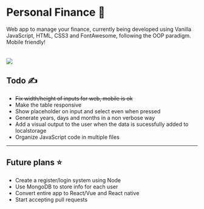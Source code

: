# <h1>Personal Finance 🧾</h1>

Web app to manage your finance, currently being developed using Vanilla JavaScript, HTML, CSS3 and FontAwesome, following the OOP paradigm. Mobile friendly!<br>
<br><br>
<img src="https://i.imgur.com/7FdqhVE.png"></img>

<h2>Todo ✍</h2>
<ul>
  <li><strike>Fix width/height of inputs for web, mobile is ok</strike></li>
  <li>Make the table responsive</li>
  <li>Show placeholder on input and select even when pressed</li>
  <li>Generate years, days and months in a non verbose way</li>
  <li>Add a visual output to the user when the data is sucessfully added to localstorage</li>
  <li>Organize JavaScript code in multiple files</li>
</ul>
<hr>
<h2>Future plans ⭐</h2>
<ul>
  <li>Create a register/login system using Node</li>
  <li>Use MongoDB to store info for each user</li>
  <li>Convert entire app to React/Vue and React native</li>
  <li>Start accepting pull requests</li>
</ul>
